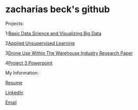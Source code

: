 # zacharias beck's github
Projects:

1:[Basic Data Science and Visualizing Big Data](https://github.com/Zach-beck/Zacharias-Beck/blob/main/Project5_6cis3100.ipynb)

2[Applied Unsupervised Learning](https://github.com/Zach-beck/Zacharias-Beck/blob/main/project9%2610.pdf)

3[Drone Use Within The Warehouse Industry Research Paper](https://github.com/Zach-beck/Zacharias-Beck/blob/main/Final%20Report%20BUS%204490.docx)

4[Project 3 Powerpoint](https://github.com/Zach-beck/Zacharias-Beck/blob/main/IBM%204990.03%20Final%20Presentation.pptx)


My Information:

[Resume](https://github.com/Zach-beck/Zacharias-Beck/blob/main/Zacharias_Beck_Resume.pdf)

[LinkedIn](https://www.linkedin.com/in/zacharias-beck)

[Email](zaach.beck@gmail.com)
